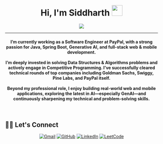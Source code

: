 <h1 align="center">Hi, I'm Siddharth <img src="https://media.giphy.com/media/hvRJCLFzcasrR4ia7z/giphy.gif" width="35"></h1>

<p align="center">
  <a href="https://github.com/sid121212">
    <img src="https://readme-typing-svg.herokuapp.com?lines=Software+Engineer+@+PayPal;Java+%7C+Spring+Boot+%7C+GenAI+Enthusiast;React+Native+%7C+React+%7C+Django+Developer;DSA+%7C+Competitive+Programming;Always+Learning+New+Things&center=true&width=650&height=50">
  </a>
</p>

<hr/>

<h4 align="center">
I’m currently working as a Software Engineer at <b>PayPal</b>, with a strong passion for Java, Spring Boot, Generative AI, and full-stack web & mobile development. <br/><br/>
I’m deeply invested in solving Data Structures & Algorithms problems and actively engage in Competitive Programming. I’ve successfully cleared technical rounds of top companies including <b>Goldman Sachs</b>, <b>Swiggy</b>, <b>Pine Labs</b>, and <b>PayPal</b> itself. <br/><br/>
Beyond my professional role, I enjoy building real-world web and mobile applications, exploring the latest in AI—especially GenAI—and continuously sharpening my technical and problem-solving skills.
</h4>

<br>

## 🙋‍♂️ Let's Connect

<p align="center">
	<a href="mailto:siddharthmehta121212@gmail.com"><img src="https://img.icons8.com/bubbles/50/000000/gmail.png" title="Gmail" alt="Gmail"/></a>
	<a href="https://github.com/sid121212"><img src="https://img.icons8.com/bubbles/50/000000/github.png" title="GitHub" alt="GitHub"/></a>
	<a href="https://in.linkedin.com/in/siddharthmehta121212"><img src="https://img.icons8.com/bubbles/50/000000/linkedin.png" title="LinkedIn" alt="LinkedIn"/></a>
	<a href="https://leetcode.com/sid_121212/"><img src="https://img.icons8.com/external-tal-revivo-shadow-tal-revivo/50/000000/external-level-up-your-coding-skills-and-quickly-land-a-job-logo-shadow-tal-revivo.png" title="LeetCode" alt="LeetCode"/></a>
</p>
